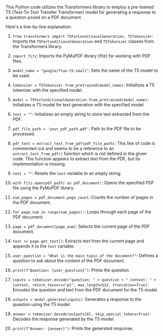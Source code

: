 This Python code utilizes the Transformers library to employ a pre-trained T5 (Text-To-Text Transfer Transformer) model for generating a response to a question posed on a PDF document.

Here's a line-by-line explanation:

1. `from transformers import T5ForConditionalGeneration, T5Tokenizer`: Imports the `T5ForConditionalGeneration` and `T5Tokenizer` classes from the Transformers library.

2. `import fitz`: Imports the PyMuPDF library (fitz) for working with PDF files.

3. `model_name = "google/flan-t5-small"`: Sets the name of the T5 model to be used.

4. `tokenizer = T5Tokenizer.from_pretrained(model_name)`: Initializes a T5 tokenizer with the specified model.

5. `model = T5ForConditionalGeneration.from_pretrained(model_name)`: Initializes a T5 model for text generation with the specified model.

6. `text = ""`: Initializes an empty string to store text extracted from the PDF.

7. `pdf_file_path = 'your_pdf_path.pdf'`: Path to the PDF file to be processed.

8. `pdf_text = extract_text_from_pdf(pdf_file_path)`: This line of code is commented out and seems to be a reference to an `extract_text_from_pdf()` function which is not defined in the given code. This function appears to extract text from the PDF, but its implementation is missing.

9. `text = ""`: Resets the `text` variable to an empty string.

10. `with fitz.open(pdf_path) as pdf_document:`: Opens the specified PDF file using the PyMuPDF library.

11. `num_pages = pdf_document.page_count`: Counts the number of pages in the PDF document.

12. `for page_num in range(num_pages):`: Loops through each page of the PDF document.

13. `page = pdf_document[page_num]`: Selects the current page of the PDF document.

14. `text += page.get_text()`: Extracts text from the current page and appends it to the `text` variable.

15. `user_question = "What is the main topic of the document?"`: Defines a question to ask about the content of the PDF document.

16. `print(f"Question: {user_question}")`: Prints the question.

17. `inputs = tokenizer.encode("question: " + question + " context: " + context, return_tensors="pt", max_length=512, truncation=True)`: Encodes the question and text from the PDF document for the T5 model.

18. `outputs = model.generate(inputs)`: Generates a response to the question using the T5 model.

19. `answer = tokenizer.decode(outputs[0], skip_special_tokens=True)`: Decodes the response generated by the T5 model.

20. `print(f"Answer: {answer}")`: Prints the generated response.
